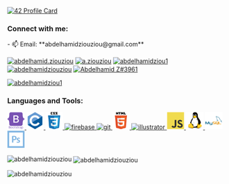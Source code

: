[![42 Profile Card](https://1337-readme.vercel.app/api/profile?cursus=42cursus&dark=true&login=abziouzi)](https://github.com/abdelhamidziouziou/)

<h3 align="left">Connect with me:</h3>
- 📫 Email: **abdelhamidziouziou@gmail.com**
<p align="left">
	<a href="https://fb.com/abdelhamid.ziouziou" target="blank"><img align="center" src="https://raw.githubusercontent.com/rahuldkjain/github-profile-readme-generator/master/src/images/icons/Social/facebook.svg" alt="abdelhamid.ziouziou" height="30" width="40" /></a>
	<a href="https://instagram.com/a.ziouziou" target="blank"><img align="center" src="https://raw.githubusercontent.com/rahuldkjain/github-profile-readme-generator/master/src/images/icons/Social/instagram.svg" alt="a.ziouziou" height="30" width="40" /></a>
	<a href="https://twitter.com/abdelhamidziou1" target="blank"><img align="center" src="https://raw.githubusercontent.com/rahuldkjain/github-profile-readme-generator/master/src/images/icons/Social/twitter.svg" alt="abdelhamidziou1" height="30" width="40" /></a>
	<a href="https://linkedin.com/in/abdelhamidziouziou" target="blank"><img align="center" src="https://raw.githubusercontent.com/rahuldkjain/github-profile-readme-generator/master/src/images/icons/Social/linked-in-alt.svg" alt="abdelhamidziouziou" height="30" width="40" /></a>
	<a href="https://discord.gg/Abdelhamid Z#3961" target="blank"><img align="center" src="https://raw.githubusercontent.com/rahuldkjain/github-profile-readme-generator/master/src/images/icons/Social/discord.svg" alt="Abdelhamid Z#3961" height="30" width="40" /></a>
	<p align="left"> <a href="https://twitter.com/abdelhamidziou1" target="blank"><img src="https://img.shields.io/twitter/follow/abdelhamidziou1?logo=twitter&style=for-the-badge" alt="abdelhamidziou1" /></a> </p>
</p>

<h3 align="left">Languages and Tools:</h3>
<p align="left"> <a href="https://getbootstrap.com" target="_blank" rel="noreferrer"> <img src="https://raw.githubusercontent.com/devicons/devicon/master/icons/bootstrap/bootstrap-plain-wordmark.svg" alt="bootstrap" width="40" height="40"/> </a> <a href="https://www.cprogramming.com/" target="_blank" rel="noreferrer"> <img src="https://raw.githubusercontent.com/devicons/devicon/master/icons/c/c-original.svg" alt="c" width="40" height="40"/> </a> <a href="https://www.w3schools.com/css/" target="_blank" rel="noreferrer"> <img src="https://raw.githubusercontent.com/devicons/devicon/master/icons/css3/css3-original-wordmark.svg" alt="css3" width="40" height="40"/> </a> <a href="https://firebase.google.com/" target="_blank" rel="noreferrer"> <img src="https://www.vectorlogo.zone/logos/firebase/firebase-icon.svg" alt="firebase" width="40" height="40"/> </a> <a href="https://git-scm.com/" target="_blank" rel="noreferrer"> <img src="https://www.vectorlogo.zone/logos/git-scm/git-scm-icon.svg" alt="git" width="40" height="40"/> </a> <a href="https://www.w3.org/html/" target="_blank" rel="noreferrer"> <img src="https://raw.githubusercontent.com/devicons/devicon/master/icons/html5/html5-original-wordmark.svg" alt="html5" width="40" height="40"/> </a> <a href="https://www.adobe.com/in/products/illustrator.html" target="_blank" rel="noreferrer"> <img src="https://www.vectorlogo.zone/logos/adobe_illustrator/adobe_illustrator-icon.svg" alt="illustrator" width="40" height="40"/> </a> <a href="https://developer.mozilla.org/en-US/docs/Web/JavaScript" target="_blank" rel="noreferrer"> <img src="https://raw.githubusercontent.com/devicons/devicon/master/icons/javascript/javascript-original.svg" alt="javascript" width="40" height="40"/> </a> <a href="https://www.linux.org/" target="_blank" rel="noreferrer"> <img src="https://raw.githubusercontent.com/devicons/devicon/master/icons/linux/linux-original.svg" alt="linux" width="40" height="40"/> </a> <a href="https://www.mysql.com/" target="_blank" rel="noreferrer"> <img src="https://raw.githubusercontent.com/devicons/devicon/master/icons/mysql/mysql-original-wordmark.svg" alt="mysql" width="40" height="40"/> </a> <a href="https://www.photoshop.com/en" target="_blank" rel="noreferrer"> <img src="https://raw.githubusercontent.com/devicons/devicon/master/icons/photoshop/photoshop-line.svg" alt="photoshop" width="40" height="40"/> </a> </p>

<p><img align="left" src="https://github-readme-stats.vercel.app/api/top-langs?username=abdelhamidziouziou&show_icons=true&locale=en&layout=compact" alt="abdelhamidziouziou" /></p>

<p>&nbsp;<img align="center" src="https://github-readme-stats.vercel.app/api?username=abdelhamidziouziou&show_icons=true&locale=en" alt="abdelhamidziouziou" /></p>

<p><img align="center" src="https://github-readme-streak-stats.herokuapp.com/?user=abdelhamidziouziou&" alt="abdelhamidziouziou" /></p>
